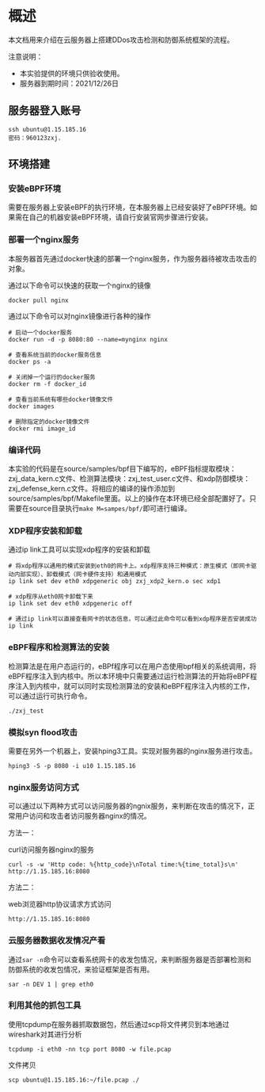 # 概述

本文档用来介绍在云服务器上搭建DDos攻击检测和防御系统框架的流程。

注意说明：

* 本实验提供的环境只供验收使用。
* 服务器到期时间：2021/12/26日

## 服务器登入账号

```
ssh ubuntu@1.15.185.16
密码：960123zxj.
```



## 环境搭建

### 安装eBPF环境

需要在服务器上安装eBPF的执行环境，在本服务器上已经安装好了eBPF环境。如果需在自己的机器安装eBPF环境，请自行安装官网步骤进行安装。

### 部署一个nginx服务

本服务器首先通过docker快速的部署一个nginx服务，作为服务器待被攻击攻击的对象。

通过以下命令可以快速的获取一个nginx的镜像

```
docker pull nginx
```

通过以下命令可以对nginx镜像进行各种的操作

```
# 启动一个docker服务
docker run -d -p 8080:80 --name=mynginx nginx 	

# 查看系统当前的docker服务信息
docker ps -a 

# 关闭掉一个运行的docker服务
docker rm -f docker_id

# 查看当前系统有哪些docker镜像文件
docker images

# 删除指定的docker镜像文件
docker rmi image_id
```

### 编译代码

本实验的代码是在source/samples/bpf目下编写的，eBPF指标提取模块：zxj_data_kern.c文件、检测算法模块：zxj_test_user.c文件、和xdp防御模块：zxj_defense_kern.c文件。将相应的编译的操作添加到source/samples/bpf/Makefile里面。以上的操作在本环境已经全部配置好了。只需要在source目录执行```make M=sampes/bpf/```即可进行编译。

### XDP程序安装和卸载

通过ip link工具可以实现xdp程序的安装和卸载

```
# 将xdp程序以通用的模式安装到eth0的网卡上。xdp程序支持三种模式：原生模式（即网卡驱动内部实现）、卸载模式（网卡硬件支持）和通用模式
ip link set dev eth0 xdpgeneric obj zxj_xdp2_kern.o sec xdp1

# xdp程序从eth0网卡卸载下来
ip link set dev eth0 xdpgeneric off

# 通过ip link可以直接查看网卡的状态信息，可以通过此命令可以看到xdp程序是否安装成功
ip link
```

### eBPF程序和检测算法的安装

检测算法是在用户态运行的，eBPf程序可以在用户态使用bpf相关的系统调用，将eBPF程序注入到内核中。所以本环境中只需要通过运行检测算法的开始将eBPF程序注入到内核中，就可以同时实现检测算法的安装和eBPF程序注入内核的工作，可以通过运行可执行命令。

```
./zxj_test
```

### 模拟syn flood攻击

需要在另外一个机器上，安装hping3工具。实现对服务器的nginx服务进行攻击。

```
hping3 -S -p 8080 -i u10 1.15.185.16
```

### nginx服务访问方式

可以通过以下两种方式可以访问服务器的ngnix服务，来判断在攻击的情况下，正常用户访问和攻击者访问服务器nginx的情况。

方法一：

curl访问服务器nginx的服务

```
curl -s -w 'Http code: %{http_code}\nTotal time:%{time_total}s\n' http://1.15.185.16:8080
```

方法二：

web浏览器http协议请求方式访问

```
http://1.15.185.16:8080
```

### 云服务器数据收发情况产看

通过```sar -n```命令可以查看系统网卡的收发包情况，来判断服务器是否部署检测和防御系统的收发包情况，来验证框架是否有用。

```
sar -n DEV 1 | grep eth0
```

### 利用其他的抓包工具

使用tcpdump在服务器抓取数据包，然后通过scp将文件拷贝到本地通过wireshark对其进行分析

```
tcpdump -i eth0 -nn tcp port 8080 -w file.pcap
```

文件拷贝

```
scp ubuntu@1.15.185.16:~/file.pcap ./
```

